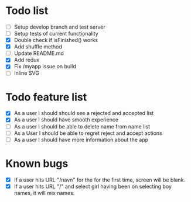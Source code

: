 # Todo list
* [ ] Setup develop branch and test server
* [ ] Setup tests of current functionality
* [x] Double check if isFinished() works 
* [x] Add shuffle method
* [ ] Update README.md
* [x] Add redux
* [x] Fix /myapp issue on build
* [ ] Inline SVG

# Todo feature list
* [x] As a user I should should see a rejected and accepted list
* [x] As a user I should have smooth experience
* [ ] As a user I should be able to delete name from name list
* [ ] As a User I should be able to regret reject and accept actions
* [ ] As a user I should have more information about the app

# Known bugs
* [x] If a user hits URL "/navn" for the for the first time, screen will be blank.
* [x] If a user hits URL "/" and select girl having been on selecting boy names, it will mix names.
